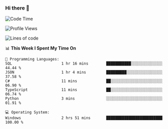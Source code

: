 ### Hi there 👋
<!--START_SECTION:waka-->
![Code Time](http://img.shields.io/badge/Code%20Time-200%20hrs%2027%20mins-blue)

![Profile Views](http://img.shields.io/badge/Profile%20Views-0-blue)

![Lines of code](https://img.shields.io/badge/From%20Hello%20World%20I%27ve%20Written-1.0%20million%20lines%20of%20code-blue)

📊 **This Week I Spent My Time On** 

```text
💬 Programming Languages: 
SQL                      1 hr 16 mins        ███████████░░░░░░░░░░░░░░   44.44 % 
JSON                     1 hr 4 mins         █████████░░░░░░░░░░░░░░░░   37.58 % 
C#                       11 mins             ██░░░░░░░░░░░░░░░░░░░░░░░   06.90 % 
TypeScript               11 mins             ██░░░░░░░░░░░░░░░░░░░░░░░   06.74 % 
Python                   3 mins              ░░░░░░░░░░░░░░░░░░░░░░░░░   01.91 % 

💻 Operating System: 
Windows                  2 hrs 51 mins       █████████████████████████   100.00 % 
```


<!--END_SECTION:waka-->
<!--
**AnimeruFR/AnimeruFR** is a ✨ _special_ ✨ repository because its `README.md` (this file) appears on your GitHub profile.

Here are some ideas to get you started:

- 🔭 I’m currently working on ...
- 🌱 I’m currently learning ...
- 👯 I’m looking to collaborate on ...
- 🤔 I’m looking for help with ...
- 💬 Ask me about ...
- 📫 How to reach me: ...
- 😄 Pronouns: ...
- ⚡ Fun fact: ...
-->
